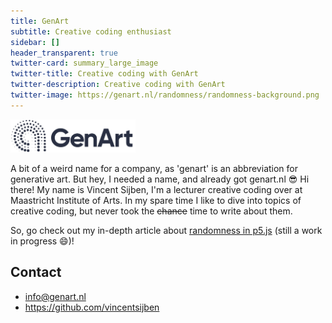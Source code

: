 ```yaml
---
title: GenArt
subtitle: Creative coding enthusiast
sidebar: []
header_transparent: true
twitter-card: summary_large_image
twitter-title: Creative coding with GenArt
twitter-description: Creative coding with GenArt
twitter-image: https://genart.nl/randomness/randomness-background.png
---
```

<img src="logo-genart.png" alt="GenArt" width="200"/>

A bit of a weird name for a company, as 'genart' is an abbreviation for generative art. But hey, I needed a name, and already got genart.nl 😎
Hi there! My name is Vincent Sijben, I'm a lecturer creative coding over at Maastricht Institute of Arts. In my spare time I like to dive into topics of creative coding, but never took the ~~chance~~ time to write about them.

So, go check out my in-depth article about [randomness in p5.js](randomness/) (still a work in progress 😄)!


## Contact
* info@genart.nl
* https://github.com/vincentsijben
